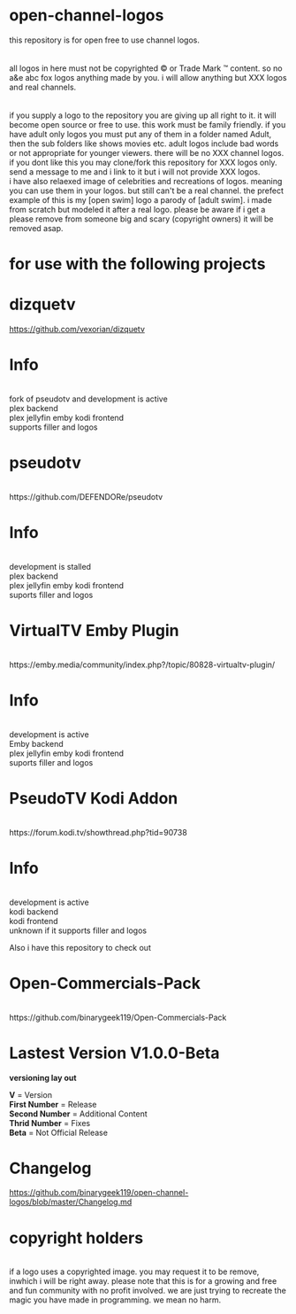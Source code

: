 # open-channel-logos
this repository is for open free to use channel logos.
<br><br><br>
all logos in here must not be copyrighted © or Trade Mark ™ content. so no a&e abc fox logos anything made by you. i will allow anything but XXX logos and real channels.
<br><br><br>
if you supply a logo to the repository
you are giving up all right to it. it will become open source or free to use.
this work must be family friendly. if you have adult only logos you must put any of them in a folder named Adult, then the sub folders like shows movies etc.
adult logos include bad words or not appropriate for younger viewers. there will be no XXX channel logos.
if you dont like this you may clone/fork this repository for XXX logos only. send a message to me and i link to it but i will not provide XXX logos.
<br>
i have also relaexed image of celebrities and recreations of logos. meaning you can use them in your logos. but still can't be a real channel. the prefect example of this is my [open swim]  logo a parody of [adult swim]. i made from scratch but modeled it after a real logo. please be aware if i get a please remove from someone big and scary (copyright owners) it will be removed asap.
<br>
# for use with the following projects

# dizquetv
https://github.com/vexorian/dizquetv
<br>
# Info
<br>
fork of pseudotv and development is active<br>
plex backend<br>
plex jellyfin emby kodi frontend<br>
supports filler and logos<br>



# pseudotv 
<br>
https://github.com/DEFENDORe/pseudotv<br>

# Info
<br>
development is stalled<br>
plex backend<br>
plex jellyfin emby kodi frontend<br>
suports filler and logos<br>

# VirtualTV Emby Plugin
<br>
https://emby.media/community/index.php?/topic/80828-virtualtv-plugin/<br>

# Info
<br>
development is active<br>
Emby backend<br>
plex jellyfin emby kodi frontend<br>
suports filler and logos<br>

# PseudoTV Kodi Addon
<br>
https://forum.kodi.tv/showthread.php?tid=90738<br>

# Info
<br>
development is active<br>
kodi backend<br>
kodi frontend<br>
unknown if it supports filler and logos<br>


Also i have this repository to check out<br>
# Open-Commercials-Pack
<br>
https://github.com/binarygeek119/Open-Commercials-Pack<br>


# Lastest Version **V1.0.0-Beta**<br>


**versioning lay out**<br>

**V** = Version<br />
**First Number** = Release<br />
**Second Number** = Additional Content<br />
**Thrid Number** = Fixes <br />
**Beta** = Not Official Release<br />

# Changelog

https://github.com/binarygeek119/open-channel-logos/blob/master/Changelog.md


# copyright holders

<br>
if a logo uses a copyrighted image. you may request it to be remove, inwhich i will be right away. please note that this is for a growing and free and fun community with no profit involved. we are just trying to recreate the magic you have made in programming. we mean no harm.